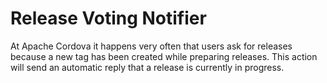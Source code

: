 # Release Voting Notifier

At Apache Cordova it happens very often that users ask for releases because a new tag has been created while preparing releases. This action will send an automatic reply that a release is currently in progress.
